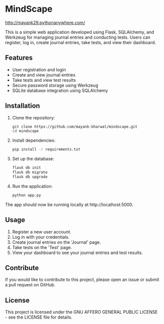 # MindScape
http://mayank29.pythonanywhere.com/

This is a simple web application developed using Flask, SQLAlchemy, and Werkzeug for managing journal entries and conducting tests. Users can register, log in, create journal entries, take tests, and view their dashboard.

## Features

- User registration and login
- Create and view journal entries
- Take tests and view test results
- Secure password storage using Werkzeug
- SQLite database integration using SQLAlchemy

## Installation

1. Clone the repository:

   ```bash
   git clone https://github.com/mayank-bharwal/mindscape.git
   cd mindscape
   ```

2. Install dependencies:

   ```bash
   pip install -r requirements.txt
   ```

3. Set up the database:

   ```bash
   flask db init
   flask db migrate
   flask db upgrade
   ```

4. Run the application:

   ```bash
   python app.py
   ```

The app should now be running locally at http://localhost:5000.

## Usage

1. Register a new user account.
2. Log in with your credentials.
3. Create journal entries on the 'Journal' page.
4. Take tests on the 'Test' page.
5. View your dashboard to see your journal entries and test results.

## Contribute

If you would like to contribute to this project, please open an issue or submit a pull request on GitHub.

## License

This project is licensed under the GNU AFFERO GENERAL PUBLIC LICENSE - see the LICENSE file for details.
```
